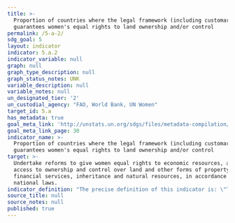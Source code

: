 ```yaml
---
title: >-
  Proportion of countries where the legal framework (including customary law)
  guarantees women's equal rights to land ownership and/or control
permalink: /5-a-2/
sdg_goal: 5
layout: indicator
indicator: 5.a.2
indicator_variable: null
graph: null
graph_type_description: null
graph_status_notes: UNK
variable_description: null
variable_notes: null
un_designated_tier: '2'
un_custodial_agency: "FAO, World Bank, UN Women"
target_id: 5.a
has_metadata: true
goal_meta_link: 'http://unstats.un.org/sdgs/files/metadata-compilation/Metadata-Goal-5.pdf'
goal_meta_link_page: 30
indicator_name: >-
  Proportion of countries where the legal framework (including customary law)
  guarantees women's equal rights to land ownership and/or control
target: >-
  Undertake reforms to give women equal rights to economic resources, as well as
  access to ownership and control over land and other forms of property,
  financial services, inheritance and natural resources, in accordance with
  national laws.
indicator_definition: "The precise definition of this indicator is: \"The legal framework includes special measures to guarantee women's equal rights to landownership and control\". The indicator monitors reforms that give women equal rights to economic resources, as well as access to ownership and control over land. More specifically, the indicator allows for monitoring progress towards gender equity through the adoption of women-specific measures to promote women's secure rights to land. The indicator has a scoring system from 0 to 4, which signals the stage in the policy/legal framework working towards legal reform, as follows: \tScore 0: Absence of the indicator in the legal framework \tScore 1: A policy is being developed \tScore 1.5: A policy is in place \tScore 2: A draft legislation is to be submitted for deliberations \tScore 3: The indicator appears in primary law \tScore 4: The indicator appears in multiple legal instruments N/A: Not applicable The indicator considers whether: \tNational legal framework gives priority to women heads of household under land distribution and titling programmes; \tNational legal framework establishes targeted government funds to increase women access to land; \tJoint titling of private property (or user rights) is compulsory in the registration process for husband and wife; The proposed indicator is supported by a number of international instruments, including: \tMaputo Protocol, Article 19(c): \t\"States Parties shall take all appropriate measures to [...] promote women's access to and control over productive resources such as land and guarantee their right to property\"; \tIt is in line with the Voluntary Guidelines for Responsible Governance of Tenure of Land, Fisheries and Forests (VGGT). Namely: \t\tPrinciple 4 on Gender equality: \"Ensure the equal right of women and men to the enjoyment of all human rights, while acknowledging differences between women and men and taking specific measures aimed at accelerating de facto equality when necessary. States should ensure that women and girls have equal tenure rights and access to land, fisheries and forests independent of their civil and marital status.\"\t\tSection 25.6: \"Special procedures should, where possible, provide the vulnerable, including widows and orphans, with secure access to land, fisheries and forests.\""
source_title: null
source_notes: null
published: true
---
```

